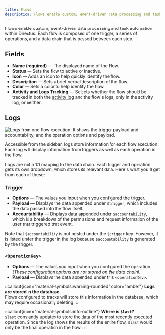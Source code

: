 ```yaml
---
title: Flows
description: Flows enable custom, event-driven data processing and task automation within Directus.
---
```


Flows enable custom, event-driven data processing and task automation within Directus. Each flow is composed of one trigger, a series of operations, and a data chain that is passed between each step.

## Fields

- **Name (required)** — The displayed name of the Flow.
- **Status** — Sets the flow to active or inactive.
- **Icon** — Adds an icon to help quickly identify the flow.
- **Description** — Sets a brief verbal description of the flow.
- **Color** — Sets a color to help identify the flow.
- **Activity and Logs Tracking** — Selects whether the flow should be tracked in both the [activity log](/guides/auth/accountability) and the flow's logs, only in the activity log, or neither.

## Logs

![Logs from one flow execution. It shows the trigger payload and accountability, and the operation options and payload.](/img/222e9acb-ae30-47be-b59f-0125c10fc58f.webp)

Accessible from the sidebar, logs store information for each flow execution. Each log will display information from
triggers as well as each operation in the flow.

Logs are not a 1:1 mapping to the data chain. Each trigger and operation gets its own dropdown, which stores its
relevant data. Here's what you'll get from each of these:

### Trigger

- **Options** — The values you input when you configured the trigger.
- **Payload** — Displays the data appended under `$trigger`, which includes the data passed into the flow itself.
- **Accountability** — Displays data appended under `$accountability`, which is a breakdown of the permissions and request information of the user that triggered that event.

Note that `$accountability` is not nested under the `$trigger` key. However, it is listed under the trigger in the log
because `$accountability` is generated by the trigger.

### `<OperationKey>`

- **Options** — The values you input when you configured the operation.\
  _(These configuration options are not stored on the data chain)_.
- **Payload** — Displays the data appended under this `<operationKey>`.

::callout{icon="material-symbols:warning-rounded" color="amber"}
**Logs are stored in the database**  
Flows configured to tracks will store this information in the database, which may require occasionally deleting.
::

::callout{icon="material-symbols:info-outline"}
**Where is `$last`?**  
`$last` constantly updates to store the data of the most recently executed operation. Since the log shows the results of the entire flow, `$last` would only be the final
operation in the flow.
::
